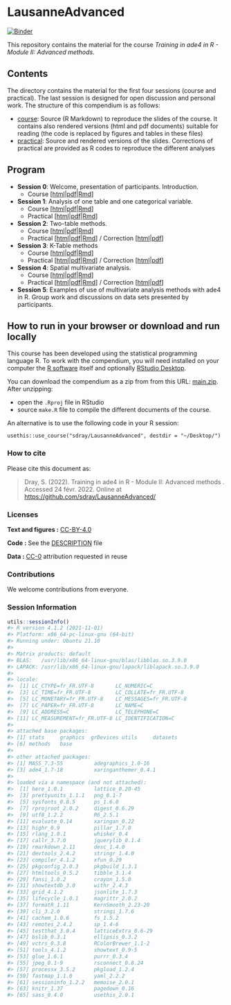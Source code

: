 
<!-- README.md is generated from README.Rmd. Please edit that file -->

# LausanneAdvanced

[![Binder](https://mybinder.org/badge_logo.svg)](https://mybinder.org/v2/gh/sdray/LausanneAdvanced/main?urlpath=rstudio)

This repository contains the material for the course *Training in ade4
in R - Module II: Advanced methods*.

## Contents

The directory contains the material for the first four sessions (course
and practical). The last session is designed for open discussion and
personal work. The structure of this compendium is as follows:

-   [course](course): Source (R Markdown) to reproduce the slides of the
    course. It contains also rendered versions (html and pdf documents)
    suitable for reading (the code is replaced by figures and tables in
    these files)
-   [practical](practical): Source and rendered versions of the slides.
    Corrections of practical are provided as R codes to reproduce the
    different analyses

## Program

-   **Session 0**: Welcome, presentation of participants. Introduction.
    -   Course
        \[[html](course/session0/session0.html)\|[pdf](course/session0/session0.pdf)\|[Rmd](course/session0/session0.Rmd)\]
-   **Session 1**: Analysis of one table and one categorical variable.
    -   Course
        \[[html](course/session1/session1.html)\|[pdf](course/session1/session1.pdf)\|[Rmd](course/session1/session1.Rmd)\]
    -   Practical
        \[[html](practical/session1/session1.html)\|[pdf](practical/session1/session1.pdf)\|[Rmd](practical/session1/session1.Rmd)\]
-   **Session 2**: Two-table methods.
    -   Course
        \[[html](course/session2/session2.html)\|[pdf](course/session2/session2.pdf)\|[Rmd](course/session2/session2.Rmd)\]
    -   Practical
        \[[html](practical/session2/session2.html)\|[pdf](practical/session2/session2.pdf)\|[Rmd](practical/session2/session2.Rmd)\]
        / Correction
        \[[html](practical/session2/session2-corrected.html)\|[pdf](practical/session2/session2-corrected.pdf)\]
-   **Session 3**: K-Table methods
    -   Course
        \[[html](course/session3/session3.html)\|[pdf](course/session3/session3.pdf)\|[Rmd](course/session3/session3.Rmd)\]
    -   Practical
        \[[html](practical/session3/session3.html)\|[pdf](practical/session3/session3.pdf)\|[Rmd](practical/session3/session3.Rmd)\]
        / Correction
        \[[html](practical/session3/session3-corrected.html)\|[pdf](practical/session3/session3-corrected.pdf)\]
-   **Session 4**: Spatial multivariate analysis.
    -   Course
        \[[html](course/session4/session4.html)\|[pdf](course/session4/session4.pdf)\|[Rmd](course/session4/session4.Rmd)\]
    -   Practical
        \[[html](practical/session4/session4.html)\|[pdf](practical/session4/session4.pdf)\|[Rmd](practical/session4/session4.Rmd)\]
        / Correction
        \[[html](practical/session4/session4-corrected.html)\|[pdf](practical/session4/session4-corrected.pdf)\]
-   **Session 5**: Examples of use of multivariate analysis methods with
    ade4 in R. Group work and discussions on data sets presented by
    participants.

## How to run in your browser or download and run locally

This course has been developed using the statistical programming
language R. To work with the compendium, you will need installed on your
computer the [R software](https://cloud.r-project.org/) itself and
optionally [RStudio
Desktop](https://rstudio.com/products/rstudio/download/).

You can download the compendium as a zip from from this URL:
[main.zip](https://github.com/sdray/LausanneAdvanced/archive/refs/heads/main.zip).
After unzipping:

-   open the `.Rproj` file in RStudio
-   source `make.R` file to compile the different documents of the
    course.

An alternative is to use the following code in your R session:

`usethis::use_course("sdray/LausanneAdvanced", destdir = "~/Desktop/")`

### How to cite

Please cite this document as:

> Dray, S. (2022). Training in ade4 in R - Module II: Advanced methods .
> Accessed 24 févr. 2022. Online at
> <https://github.com/sdray/LausanneAdvanced/>

### Licenses

**Text and figures :**
[CC-BY-4.0](http://creativecommons.org/licenses/by/4.0/)

**Code :** See the [DESCRIPTION](DESCRIPTION) file

**Data :** [CC-0](http://creativecommons.org/publicdomain/zero/1.0/)
attribution requested in reuse

### Contributions

We welcome contributions from everyone.

### Session Information

``` r
utils::sessionInfo()
#> R version 4.1.2 (2021-11-01)
#> Platform: x86_64-pc-linux-gnu (64-bit)
#> Running under: Ubuntu 21.10
#> 
#> Matrix products: default
#> BLAS:   /usr/lib/x86_64-linux-gnu/blas/libblas.so.3.9.0
#> LAPACK: /usr/lib/x86_64-linux-gnu/lapack/liblapack.so.3.9.0
#> 
#> locale:
#>  [1] LC_CTYPE=fr_FR.UTF-8       LC_NUMERIC=C              
#>  [3] LC_TIME=fr_FR.UTF-8        LC_COLLATE=fr_FR.UTF-8    
#>  [5] LC_MONETARY=fr_FR.UTF-8    LC_MESSAGES=fr_FR.UTF-8   
#>  [7] LC_PAPER=fr_FR.UTF-8       LC_NAME=C                 
#>  [9] LC_ADDRESS=C               LC_TELEPHONE=C            
#> [11] LC_MEASUREMENT=fr_FR.UTF-8 LC_IDENTIFICATION=C       
#> 
#> attached base packages:
#> [1] stats     graphics  grDevices utils     datasets 
#> [6] methods   base     
#> 
#> other attached packages:
#> [1] MASS_7.3-55          adegraphics_1.0-16  
#> [3] ade4_1.7-18          xaringanthemer_0.4.1
#> 
#> loaded via a namespace (and not attached):
#>  [1] here_1.0.1          lattice_0.20-45    
#>  [3] prettyunits_1.1.1   png_0.1-7          
#>  [5] sysfonts_0.8.5      ps_1.6.0           
#>  [7] rprojroot_2.0.2     digest_0.6.29      
#>  [9] utf8_1.2.2          R6_2.5.1           
#> [11] evaluate_0.14       xaringan_0.22      
#> [13] highr_0.9           pillar_1.7.0       
#> [15] rlang_1.0.1         whisker_0.4        
#> [17] callr_3.7.0         jquerylib_0.1.4    
#> [19] rmarkdown_2.11      desc_1.4.0         
#> [21] devtools_2.4.2      stringr_1.4.0      
#> [23] compiler_4.1.2      xfun_0.29          
#> [25] pkgconfig_2.0.3     pkgbuild_1.3.1     
#> [27] htmltools_0.5.2     tibble_3.1.4       
#> [29] fansi_1.0.2         crayon_1.5.0       
#> [31] showtextdb_3.0      withr_2.4.3        
#> [33] grid_4.1.2          jsonlite_1.7.3     
#> [35] lifecycle_1.0.1     magrittr_2.0.2     
#> [37] formatR_1.11        KernSmooth_2.23-20 
#> [39] cli_3.2.0           stringi_1.7.6      
#> [41] cachem_1.0.6        fs_1.5.2           
#> [43] remotes_2.4.2       sp_1.4-6           
#> [45] testthat_3.0.4      latticeExtra_0.6-29
#> [47] bslib_0.3.1         ellipsis_0.3.2     
#> [49] vctrs_0.3.8         RColorBrewer_1.1-2 
#> [51] tools_4.1.2         showtext_0.9-5     
#> [53] glue_1.6.1          purrr_0.3.4        
#> [55] jpeg_0.1-9          rsconnect_0.8.24   
#> [57] processx_3.5.2      pkgload_1.2.4      
#> [59] fastmap_1.1.0       yaml_2.2.2         
#> [61] sessioninfo_1.2.2   memoise_2.0.1      
#> [63] knitr_1.37          pagedown_0.16      
#> [65] sass_0.4.0          usethis_2.0.1
```
